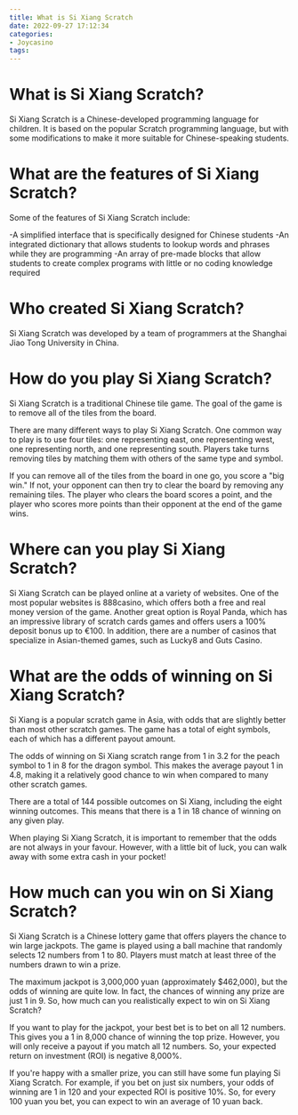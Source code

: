 ```yaml
---
title: What is Si Xiang Scratch
date: 2022-09-27 17:12:34
categories:
- Joycasino
tags:
---
```



#  What is Si Xiang Scratch?

Si Xiang Scratch is a Chinese-developed programming language for children. It is based on the popular Scratch programming language, but with some modifications to make it more suitable for Chinese-speaking students.

# What are the features of Si Xiang Scratch?

Some of the features of Si Xiang Scratch include:

-A simplified interface that is specifically designed for Chinese students
-An integrated dictionary that allows students to lookup words and phrases while they are programming
-An array of pre-made blocks that allow students to create complex programs with little or no coding knowledge required

# Who created Si Xiang Scratch?

Si Xiang Scratch was developed by a team of programmers at the Shanghai Jiao Tong University in China.

#  How do you play Si Xiang Scratch?

Si Xiang Scratch is a traditional Chinese tile game. The goal of the game is to remove all of the tiles from the board.

There are many different ways to play Si Xiang Scratch. One common way to play is to use four tiles: one representing east, one representing west, one representing north, and one representing south. Players take turns removing tiles by matching them with others of the same type and symbol.

If you can remove all of the tiles from the board in one go, you score a "big win." If not, your opponent can then try to clear the board by removing any remaining tiles. The player who clears the board scores a point, and the player who scores more points than their opponent at the end of the game wins.

#  Where can you play Si Xiang Scratch?

Si Xiang Scratch can be played online at a variety of websites. One of the most popular websites is 888casino, which offers both a free and real money version of the game. Another great option is Royal Panda, which has an impressive library of scratch cards games and offers users a 100% deposit bonus up to €100. In addition, there are a number of casinos that specialize in Asian-themed games, such as Lucky8 and Guts Casino.

#  What are the odds of winning on Si Xiang Scratch?

Si Xiang is a popular scratch game in Asia, with odds that are slightly better than most other scratch games. The game has a total of eight symbols, each of which has a different payout amount.

The odds of winning on Si Xiang scratch range from 1 in 3.2 for the peach symbol to 1 in 8 for the dragon symbol. This makes the average payout 1 in 4.8, making it a relatively good chance to win when compared to many other scratch games.

There are a total of 144 possible outcomes on Si Xiang, including the eight winning outcomes. This means that there is a 1 in 18 chance of winning on any given play.

When playing Si Xiang Scratch, it is important to remember that the odds are not always in your favour. However, with a little bit of luck, you can walk away with some extra cash in your pocket!

#  How much can you win on Si Xiang Scratch?

Si Xiang Scratch is a Chinese lottery game that offers players the chance to win large jackpots. The game is played using a ball machine that randomly selects 12 numbers from 1 to 80. Players must match at least three of the numbers drawn to win a prize.

The maximum jackpot is 3,000,000 yuan (approximately $462,000), but the odds of winning are quite low. In fact, the chances of winning any prize are just 1 in 9. So, how much can you realistically expect to win on Si Xiang Scratch?

If you want to play for the jackpot, your best bet is to bet on all 12 numbers. This gives you a 1 in 8,000 chance of winning the top prize. However, you will only receive a payout if you match all 12 numbers. So, your expected return on investment (ROI) is negative 8,000%.

If you're happy with a smaller prize, you can still have some fun playing Si Xiang Scratch. For example, if you bet on just six numbers, your odds of winning are 1 in 120 and your expected ROI is positive 10%. So, for every 100 yuan you bet, you can expect to win an average of 10 yuan back.